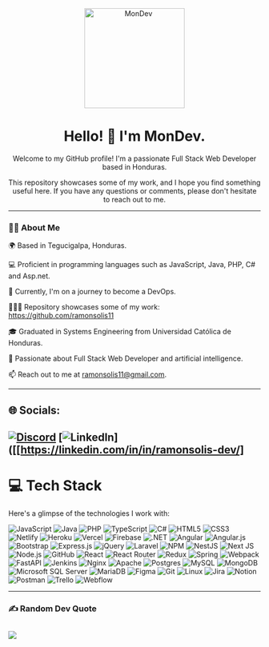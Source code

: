 <div align="center">
    <img src="https://media.giphy.com/media/v1.Y2lkPTc5MGI3NjExZDg4MjcxOTFkMGU3M2U2ZTc5Mzc4ODI4Zjc2YzFiM2Q0NmRmMmFlMSZjdD1n/f3iwJFOVOwuy7K6FFw/giphy.gif" width="200" alt="MonDev">
    <h1>Hello! 👋 I'm MonDev.</h1>
    <p>Welcome to my GitHub profile! I'm a passionate Full Stack Web Developer based in Honduras.</p>
    <p>This repository showcases some of my work, and I hope you find something useful here. If you have any questions or comments, please don't hesitate to reach out to me.</p>
</div>


---

### 👨‍💻 About Me

🌍 Based in Tegucigalpa, Honduras.

💻 Proficient in programming languages such as JavaScript, Java, PHP, C# and Asp.net.

📖 Currently, I'm on a journey to become a DevOps.

👨🏻‍💻 Repository showcases some of my work: https://github.com/ramonsolis11

🎓 Graduated in Systems Engineering from Universidad Católica de Honduras.

🎉 Passionate about Full Stack Web Developer and artificial intelligence.

📫 Reach out to me at ramonsolis11@gmail.com.

---
## 🌐 Socials:
[![Discord](https://img.shields.io/badge/Discord-%237289DA.svg?logo=discord&logoColor=white)](https://discord.gg/904476704389619752) [![LinkedIn](https://img.shields.io/badge/LinkedIn-%230077B5.svg?logo=linkedin&logoColor=white)]([[https://linkedin.com/in/in/ramonsolis-dev/]
---


# 💻 Tech Stack

Here's a glimpse of the technologies I work with:

![JavaScript](https://img.shields.io/badge/JavaScript-%23323330?style=for-the-badge&logo=javascript&logoColor=%23F7DF1E)
![Java](https://img.shields.io/badge/Java-%23ED8B00?style=for-the-badge&logo=java&logoColor=white)
![PHP](https://img.shields.io/badge/PHP-%23777BB4?style=for-the-badge&logo=php&logoColor=white)
![TypeScript](https://img.shields.io/badge/TypeScript-%23007ACC?style=for-the-badge&logo=typescript&logoColor=white)
![C#](https://img.shields.io/badge/C%23-%23239120?style=for-the-badge&logo=c-sharp&logoColor=white)
![HTML5](https://img.shields.io/badge/HTML5-%23E34F26?style=for-the-badge&logo=html5&logoColor=white)
![CSS3](https://img.shields.io/badge/CSS3-%231572B6?style=for-the-badge&logo=css3&logoColor=white)
![Netlify](https://img.shields.io/badge/Netlify-%23000000?style=for-the-badge&logo=netlify&logoColor=#00C7B7)
![Heroku](https://img.shields.io/badge/Heroku-%23430098?style=for-the-badge&logo=heroku&logoColor=white)
![Vercel](https://img.shields.io/badge/Vercel-%23000000?style=for-the-badge&logo=vercel&logoColor=white)
![Firebase](https://img.shields.io/badge/Firebase-%23039BE5?style=for-the-badge&logo=firebase)
![.NET](https://img.shields.io/badge/.NET-5C2D91?style=for-the-badge&logo=.net&logoColor=white)
![Angular](https://img.shields.io/badge/Angular-%23DD0031?style=for-the-badge&logo=angular&logoColor=white)
![Angular.js](https://img.shields.io/badge/Angular.js-%23E23237?style=for-the-badge&logo=angularjs&logoColor=white)
![Bootstrap](https://img.shields.io/badge/Bootstrap-%23563D7C?style=for-the-badge&logo=bootstrap&logoColor=white)
![Express.js](https://img.shields.io/badge/Express.js-%23404d59?style=for-the-badge&logo=express&logoColor=%2361DAFB)
![jQuery](https://img.shields.io/badge/jQuery-%230769AD?style=for-the-badge&logo=jquery&logoColor=white)
![Laravel](https://img.shields.io/badge/Laravel-%23FF2D20?style=for-the-badge&logo=laravel&logoColor=white)
![NPM](https://img.shields.io/badge/NPM-%23000000?style=for-the-badge&logo=npm&logoColor=white)
![NestJS](https://img.shields.io/badge/NestJS-%23E0234E?style=for-the-badge&logo=nestjs&logoColor=white)
![Next JS](https://img.shields.io/badge/Next-black?style=for-the-badge&logo=next.js&logoColor=white)
![Node.js](https://img.shields.io/badge/Node.js-6DA55F?style=for-the-badge&logo=node.js&logoColor=white)
![GitHub](https://img.shields.io/badge/GitHub-%23121011?style=for-the-badge&logo=github&logoColor=white)
![React](https://img.shields.io/badge/React-%2320232a?style=for-the-badge&logo=react&logoColor=%2361DAFB)
![React Router](https://img.shields.io/badge/React_Router-CA4245?style=for-the-badge&logo=react-router&logoColor=white)
![Redux](https://img.shields.io/badge/Redux-%23593d88?style=for-the-badge&logo=redux&logoColor=white)
![Spring](https://img.shields.io/badge/Spring-%236DB33F?style=for-the-badge&logo=spring&logoColor=white)
![Webpack](https://img.shields.io/badge/Webpack-%238DD6F9?style=for-the-badge&logo=webpack&logoColor=black)
![FastAPI](https://img.shields.io/badge/FastAPI-005571?style=for-the-badge&logo=fastapi)
![Jenkins](https://img.shields.io/badge/Jenkins-%232C5263?style=for-the-badge&logo=jenkins&logoColor=white)
![Nginx](https://img.shields.io/badge/Nginx-%23009639?style=for-the-badge&logo=nginx&logoColor=white)
![Apache](https://img.shields.io/badge/Apache-%23D42029?style=for-the-badge&logo=apache&logoColor=white)
![Postgres](https://img.shields.io/badge/PostgreSQL-%23316192?style=for-the-badge&logo=postgresql&logoColor=white)
![MySQL](https://img.shields.io/badge/MySQL-%2300f?style=for-the-badge&logo=mysql&logoColor=white)
![MongoDB](https://img.shields.io/badge/MongoDB-%234ea94b?style=for-the-badge&logo=mongodb&logoColor=white)
![Microsoft SQL Server](https://img.shields.io/badge/Microsoft_SQL_Server-CC2927?style=for-the-badge&logo=microsoft%20sql%20server&logoColor=white)
![MariaDB](https://img.shields.io/badge/MariaDB-003545?style=for-the-badge&logo=mariadb&logoColor=white)
![Figma](https://img.shields.io/badge/Figma-%23F24E1E?style=for-the-badge&logo=figma&logoColor=white)
![Git](https://img.shields.io/badge/Git-fc6d26?style=for-the-badge&logo=git&logoColor=white)
![Linux](https://img.shields.io/badge/Linux-FCC624?style=for-the-badge&logo=linux&logoColor=black)
![Jira](https://img.shields.io/badge/Jira-%230A0FFF?style=for-the-badge&logo=jira&logoColor=white)
![Notion](https://img.shields.io/badge/Notion-%23000000?style=for-the-badge&logo=notion&logoColor=white)
![Postman](https://img.shields.io/badge/Postman-FF6C37?style=for-the-badge&logo=postman&logoColor=white)
![Trello](https://img.shields.io/badge/Trello-%23026AA7?style=for-the-badge&logo=Trello&logoColor=white)
![Webflow](https://img.shields.io/badge/Webflow-4353FF?style=for-the-badge&logo=webflow&logoColor=white)


---
### ✍️ Random Dev Quote
![](https://quotes-github-readme.vercel.app/api?type=horizontal&theme=radical)
---

<!--
**ramonsolis11/RamonSolis11** is a ✨ _special_ ✨ repository because its `README.md` (this file) appears on your GitHub profile.

Here are some ideas to get you started:

- 🔭 I’m currently working on ...
- 🌱 I’m currently learning ...
- 👯 I’m looking to collaborate on ...
- 🤔 I’m looking for help with ...
- 💬 Ask me about ...
- 📫 How to reach me: ...
- 😄 Pronouns: ...
- ⚡ Fun fact: ...
-->
